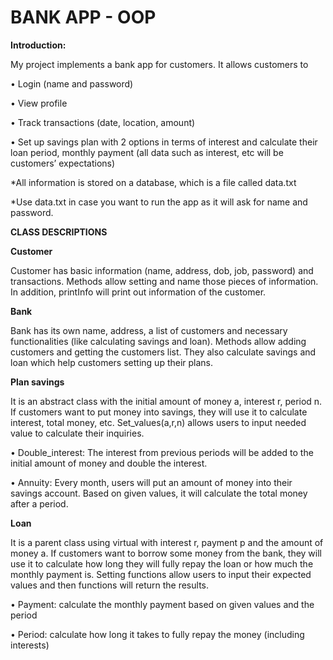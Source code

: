 # BANK APP - OOP
**Introduction:**

My project implements a bank app for customers. It allows customers to 

•	Login (name and password)

•	View profile

•	Track transactions (date, location, amount) 

•	Set up savings plan with 2 options in terms of interest and calculate their loan period, monthly payment (all data such as interest, etc will be customers’ expectations)

*All information is stored on a database, which is a file called data.txt

*Use data.txt in case you want to run the app as it will ask for name and password.


**CLASS DESCRIPTIONS**

**Customer**

Customer has basic information (name, address, dob, job, password) and transactions. Methods allow setting and name those pieces of information. In addition, printInfo will print out information of the customer.

**Bank**

Bank has its own name, address, a list of customers and necessary functionalities (like calculating savings and loan). Methods allow adding customers and getting the customers list. They also calculate savings and loan which help customers setting up their plans.

**Plan savings**

It is an abstract class with the initial amount of money a, interest r, period n. If customers want to put money into savings, they will use it to calculate interest, total money, etc. Set_values(a,r,n) allows users to input needed value to calculate their inquiries.

•	Double_interest: The interest from previous periods will be added to the initial amount of money and double the interest.

•	Annuity: Every month, users will put an amount of money into their savings account. Based on given values, it will calculate the total money after a period.

**Loan**

It is a parent class using virtual with interest r, payment p and the amount of money a. If customers want to borrow some money from the bank, they will use it to calculate how long they will fully repay the loan or how much the monthly payment is. Setting functions allow users to input their expected values and then functions will return the results.

•	Payment: calculate the monthly payment based on given values and the period

•	Period: calculate how long it takes to fully repay the money (including interests)


